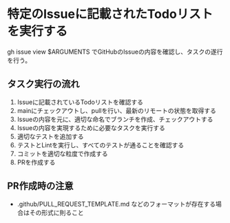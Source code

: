 # 特定のIssueに記載されたTodoリストを実行する

gh issue view $ARGUMENTS でGitHubのIssueの内容を確認し、タスクの遂行を行う。

## タスク実行の流れ

1. Issueに記載されているTodoリストを確認する
2. mainにチェックアウトし、pullを行い、最新のリモートの状態を取得する
3. Issueの内容を元に、適切な命名でブランチを作成、チェックアウトする
4. Issueの内容を実現するために必要なタスクを実行する
5. 適切なテストを追加する
6. テストとLintを実行し、すべてのテストが通ることを確認する
7. コミットを適切な粒度で作成する
8. PRを作成する

## PR作成時の注意

- .github/PULL_REQUEST_TEMPLATE.md などのフォーマットが存在する場合はその形式に則ること
